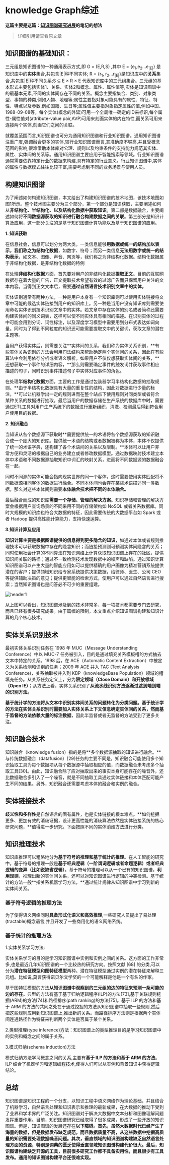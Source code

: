 # knowledge Graph综述

**这篇主要是这篇：[知识图谱研究进展](http://tie.istic.ac.cn/ch/reader/create_pdf.aspx?file_no=201701002&flag=1&journal_id=qbgc&year_id=2017)的笔记的想法**

>详细引用请查看原文章

## 知识图谱的基础知识：
三元组是知识图谱的一种通用表示方式,即
G = (E,R,S) ,其中 E = {e<sub>1</sub>,e<sub>2</sub>...e<sub>|E|</sub>} 是知识库中的**实体**集合,共包含|E|种不同实体; R = {r<sub>1</sub>, r<sub>2</sub>...r<sub>|E|</sub>}是知识库中的**关系**集合,共包含|E|种不同关系;S ⊆ E × R × E 代表知识库中的三元组集合。三元组的基本形式主要包括实体1、关系、实体2和概念、属性、属性值等,实体是知识图谱中的最基本元素,不同的实体间存在不同的关系。概念主要指集合、类别、对象类型、事物的种类,例如人物、地理等;属性主要指对象可能具有的属性、特征、特性、特点以及参数,例如国籍、生日等;属性值主要指对象指定属性的值,例如中国、1988-09-08等。每个实体(概念的外延)可用一个全局唯一确定的ID来标识,每个属性-属性值对(attribute-value pair,AVP)可用来刻画实体的内在特性,而关系可用来连接两个实体,刻画它们之间的关联。

就覆盖范围而言,知识图谱也可分为通用知识图谱和行业知识图谱。通用知识图谱注重广度,强调融合更多的实体,较行业知识图谱而言,其准确度不够高,并且受概念范围的影响,很难借助本体库对公理、规则以及约束条件的支持能力规范其实体、属性、实体间的关系等。通用知识图谱主要应用于智能搜索等领域。行业知识图谱通常需要依靠特定行业的数据来构建,具有特定的行业意义。行业知识图谱中,实体的属性与数据模式往往比较丰富,需要考虑到不同的业务场景与使用人员。

## 构建知识图谱


为了阐述如何构建知识图谱，本文给出了构建知识图谱的技术地图，该技术地图如图1所示。整个技术图主要分为三个部分，第一个部分是知识获取，主要阐述如何从**非结构化、半结构化、以及结构化数据中获取知识**。第二部是数据融合，主要阐述如何将**不同数据源获取的知识进行融合构建数据之间的关联**。第三部分是知识计算及应用，这一部分关注的是基于知识图谱计算功能以及基于知识图谱的应用。


**1. 知识获取**

在信息社会，信息可以划分为两大类。一类信息能够**用数据或统一的结构加以表示，我们称之为结构化数据**，如数字、符号；而另一类信息**无法用数字或统一的结构表示**，如文本、图像、声音、网页等，我们称之为非结构化数据。结构化数据属于非结构化数据，是非结构化数据的特例

在处理**非结构化数据**方面，首先要对用户的非结构化数据**提取正文**。目前的互联网数据存在着大量的广告，正文提取技术希望有效的过滤广告而只保留用户关注的文本内容。当得到正文文本后，需要**通过自然语言技术识别文章中的实体。**

实体识别通常有两种方法，一种是用户本身有一个知识库则可以使用实体链接将文章中可能的候选实体链接到用户的知识库上。另一种是当用户没有知识库则需要使用命名实体识别技术识别文章中的实体。若文章中存在实体的别名或者简称还需要构建实体间的同义词表，这样可以使不同实体具有相同的描述。在识别实体的过程中可能会用到分词、词性标注，以及深度学习模型中需要用到分布式表达如词向量。同时为了得到不同粒度的知识还可能需要提取文中的关键词，获取文章的潜在主题等。

当用户获得实体后，则需要关注**实体间的关系，我们称为实体关系识别，**有些实体关系识别的方法会利用句法结构来帮助确定两个实体间的关系，因此在有些算法中会利用依存分析或者语义解析。如果用户不仅仅想获取实体间的关系，**还想获取一个事件的详细内容，**那么则需要确定事件的触发词并获取事件相应描述的句子，同时识别事件描述句子中实体对应事件的角色。

在处理**半结构化数据**方面，主要的工作是通过包装器学习半结构化数据的抽取规则。**由于半结构化数据具有大量的重复性的结构，因此对数据进行少量的标注，**可以让机器学出一定的规则进而在整个站点下使用规则对同类型或者符合某种关系的数据进行抽取。最后当用户的数据存储在生产系统的数据库中时，需要通过ETL工具对用户生产系统下的数据进行重新组织、清洗、检测最后得到符合用户使用目的数据。

**2. 知识融合**

当知识从各个数据源下获取时**需要提供统一的术语将各个数据源获取的知识融合成一个庞大的知识库。提供统一术语的结构或者数据被称为本体，本体不仅提供了统一的术语字典，还构建了各个术语间的关系以及限制。**本体可以让用户非常方便和灵活的根据自己的业务建立或者修改数据模型。通过数据映射技术建立本体中术语和不同数据源抽取知识中词汇的映射关系，进而将不同数据源的数据融合在一起。

同时不同源的实体可能会指向现实世界的同一个客体，这时需要使用实体匹配将不同数据源相同客体的数据进行融合。不同本体间也会存在某些术语描述同一类数据，那么对这些本体间则需要**本体融合技术把不同的本体融合。**

最后融合而成的知识库**需要一个存储、管理的解决方案**。知识存储和管理的解决方案会根据用户查询场景的不同采用不同的存储架构如 NoSQL 或者关系数据库。同时大规模的知识库也符合大数据的特征，因此需要传统的大数据平台如 Spark 或者 Hadoop 提供高性能计算能力，支持快速运算。

**3.知识计算及应用**

**知识计算主要是根据图谱提供的信息得到更多隐含的知识**，如通过本体或者规则推理技术可以获取数据中存在的隐含知识；而链接预测则可预测实体间隐含的关系；同时使用社会计算的不同算法在知识网络上计算获取知识图谱上存在的社区，提供知识间关联的路径；通过不一致检测技术发现数据中的噪声和缺陷。通过知识计算知识图谱可以产生大量的智能应用如可以提供精确的用户画像为精准营销系统提供潜在的客户；提供领域知识给专家系统提供决策数据，给律师、医生、公司 CEO 等提供辅助决策的意见；提供更智能的检索方式，使用户可以通过自然语言进行搜索；当然知识图谱也是问答必不可少的重要组建。

<img src="{{ site.img_path }}/Machine Learning/knowledge_Graph.png" alt="header1" style="height:auto!important;width:auto%;max-width:1020px;"/>

从上图可以看出，知识图谱涉及到的技术非常多，每一项技术都需要专门去研究，而且已经有很多研究成果。由于篇幅的限制，本文重点介绍知识图谱构建和知识计算的几个核心技术。

## 实体关系识别技术

最初实体关系识别任务在 1998 年 MUC（Message Understanding Conference）中以 MUC-7 任务被引入，目的是通过填充关系模板槽的方式抽去文本中特定的关系。1998 后，在 ACE（Automatic Content Extraction）中被定义为关系检测和识别的任务；2009 年 ACE 并入 TAC (Text Analysis Conference)，关系抽取被并入到 KBP（knowledgeBase Population）领域的槽填充任务。从关系任务定义上，分为**限定领域（Close Domain）和开放领域（Open IE）**；从方法上看，实体关系识别了**从流水线识别方法逐渐过渡到端到端的识别方法。**

**基于统计学的方法将从文本中识别实体间关系的问题转化为分类问题。**基于统计学的方法在实体关系识别时需要加入实体关系上下文信息确定实体间的关系，然而基于监督的方法**依赖大量的标注数据**，因此半监督或者无监督的方法受到了更多关注。

## 知识融合技术

知识融合（knowledge fusion）指的是将**多个数据源抽取的知识进行融合。**与传统数据融合（datafusion）[29]任务的主要不同是，知识融合可能使用多个知识抽取工具为每个数据项从每个数据源中抽取相应的值，而数据融合未考虑多个抽取工具[30]。由此，知识融合除了应对抽取出来的事实本身可能存在的噪音外，还比数据融合多引入了一个噪音，就是不同抽取工具通过实体链接和本体匹配可能产生不同的结果。另外，知识融合还需要考虑本体的融合和实例的融合。

## 实体链接技术

**歧义性和多样性**是自然语言的固有属性，也是实体链接的根本难点。**如何挖掘更多、更加有效的消歧证据，设计更高性能的消歧算法依然是实体链接系统的核心研究问题，**值得进一步研究。下面按照不同的实体消歧方法进行分类。

## 知识推理技术

知识库推理可以粗略地分为**基于符号的推理和基于统计的推理**。在人工智能的研究中，基于符号的推理一般是**基于经典逻辑（一阶谓词逻辑或者命题逻辑）或者经典逻辑的变异（比如说缺省逻辑）**。基于符号的推理可以从一个已有的知识图谱，**利用规则**，推理出新的实体间关系，还可以对知识图谱进行逻辑的冲突检测。基于统计的方法一般**指关系机器学习方法，**通过统计规律从知识图谱中学习到新的实体间关系。

###  基于符号逻辑的推理方法
为了使得语义网络同时**具备形式化语义和高效推理**,一些研究人员提出了易处理(tractable)概念语言,并且开发了一些商用化的语义网络系统。

###  基于统计的推理方法

1.实体关系学习方法:

实体关系学习的目的是学习知识图谱中实例和实例之间的关系。这方面的工作非常多,也是最近几年知识图谱的一个比较热的研究方向。按照文献 [68] 的分类,可以分为**潜在特征模型和图特征模型**两种。潜在特征模型通过实例的潜在特征来解释三元组。比如说,莫言获得诺贝尔文学奖的一个可能解释是他是一个有名的作家。

基于图特征模型的方法**从知识图谱中观察到的三元组的边的特征来预测一条可能的边的存在**。典型的方法有基于基于归纳逻辑程序(ILP)的方法[73],基于关联规则挖掘(ARM)的方法[74]和路径排序(path ranking)的方法[75]。基于 ILP 的方法和基于 ARM 的方法的共同之处在于通过挖掘的方法从知识图谱中抽取一些规则,然后把这些规则应用到知识图谱上,推出新的关系。而路径排序方法则是根据两个实体间连通路径作为特征来判断两个实体是否属于某个关系。

2.类型推理(type inference)方法：知识图谱上的类型推理目的是学习知识图谱中的实例和概念之间的属于关系。



3.模式归纳(schema induction)方法

模式归纳方法学习概念之间的关系,主要有**基于 ILP 的方法和基于 ARM 的方法**。ILP 结合了机器学习和逻辑编程技术,使得人们可以从实例和背景知识中获得逻辑结论。

## 总结

知识图谱是知识工程的一个分支，以知识工程中语义网络作为理论基础，并且结合了机器学习，自然语言处理和知识表示和推理的最新成果，在大数据的推动下受到了业界和学术界的广泛关注。知识图谱对于解决大数据中文本分析和图像理解问题发挥重要作用。目前，知识图谱研究已经取得了很多成果，形成了一些开放的知识图谱。但是，知识图谱的发展还存在**以下障碍。首先，虽然大数据时代已经产生了海量的数据，但是数据发布缺乏规范，而且数据质量不高，从这些数据中挖掘高质量的知识需要处理数据噪音问题。其次，垂直领域的知识图谱构建缺乏自然语言处理方面的资源，特别是词典的匮乏使得垂直领域知识图谱构建代价很大。最后，知识图谱构建缺乏开源的工具，目前很多研究工作都不具备实用性，而且很少有工具发布。通用的知识图谱构建平台还很难实现。**









